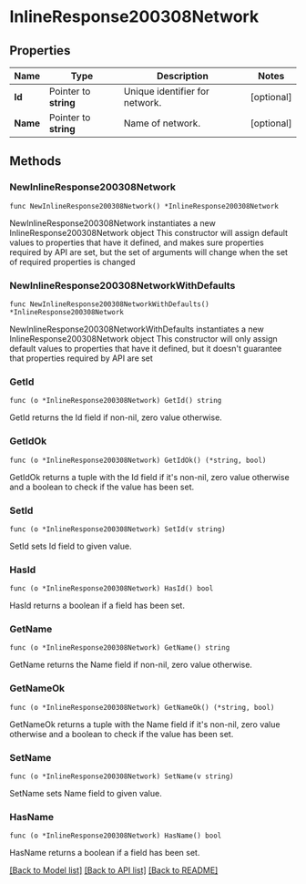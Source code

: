 # InlineResponse200308Network

## Properties

Name | Type | Description | Notes
------------ | ------------- | ------------- | -------------
**Id** | Pointer to **string** | Unique identifier for network. | [optional] 
**Name** | Pointer to **string** | Name of network. | [optional] 

## Methods

### NewInlineResponse200308Network

`func NewInlineResponse200308Network() *InlineResponse200308Network`

NewInlineResponse200308Network instantiates a new InlineResponse200308Network object
This constructor will assign default values to properties that have it defined,
and makes sure properties required by API are set, but the set of arguments
will change when the set of required properties is changed

### NewInlineResponse200308NetworkWithDefaults

`func NewInlineResponse200308NetworkWithDefaults() *InlineResponse200308Network`

NewInlineResponse200308NetworkWithDefaults instantiates a new InlineResponse200308Network object
This constructor will only assign default values to properties that have it defined,
but it doesn't guarantee that properties required by API are set

### GetId

`func (o *InlineResponse200308Network) GetId() string`

GetId returns the Id field if non-nil, zero value otherwise.

### GetIdOk

`func (o *InlineResponse200308Network) GetIdOk() (*string, bool)`

GetIdOk returns a tuple with the Id field if it's non-nil, zero value otherwise
and a boolean to check if the value has been set.

### SetId

`func (o *InlineResponse200308Network) SetId(v string)`

SetId sets Id field to given value.

### HasId

`func (o *InlineResponse200308Network) HasId() bool`

HasId returns a boolean if a field has been set.

### GetName

`func (o *InlineResponse200308Network) GetName() string`

GetName returns the Name field if non-nil, zero value otherwise.

### GetNameOk

`func (o *InlineResponse200308Network) GetNameOk() (*string, bool)`

GetNameOk returns a tuple with the Name field if it's non-nil, zero value otherwise
and a boolean to check if the value has been set.

### SetName

`func (o *InlineResponse200308Network) SetName(v string)`

SetName sets Name field to given value.

### HasName

`func (o *InlineResponse200308Network) HasName() bool`

HasName returns a boolean if a field has been set.


[[Back to Model list]](../README.md#documentation-for-models) [[Back to API list]](../README.md#documentation-for-api-endpoints) [[Back to README]](../README.md)


